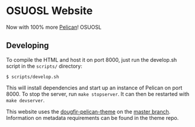 OSUOSL Website
==============

Now with 100% more [Pelican](https://github.com/getpelican/pelican)!
OSUOSL

Developing
----------

To compile the HTML and host it on port 8000, just run the develop.sh script in
the ``scripts/`` directory:

```
$ scripts/develop.sh
```

This will install dependencies and start up an instance of Pelican on port 8000.
To stop the server, run ``make stopserver``. It can then be restarted with
``make devserver``.

This website uses the
[dougfir-pelican-theme](https://github.com/osuosl/dougfir-pelican-theme) on the
[master branch](https://github.com/osuosl/dougfir-pelican-theme/tree/master).
Information on metadata requirements can be found in the theme repo.
